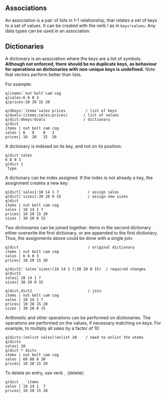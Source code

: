 Associations
------------

An association is a pair of lists in 1-1 relationship, that relates a set of keys to a set of values. It can be created with the verb ! as in `keys!values`. Any data types can be used in an association.

Dictionaries
------------

A dictionary is an association where the keys are a list of symbols. **Although not enforced, there should be no duplicate keys, as behaviour for operations on dictionaries with non-unique keys is undefined.** Note that vectors perform better than lists.

For example:

    q)items:`nut`bolt`cam`cog
    q)sales:6 8 0 3
    q)prices:10 20 15 20

    q)dkeys:`items`sales`prices         / list of keys
    q)dvals:(items;sales;prices)       / list of values
    q)dict:dkeys!dvals                 / dictionary
    q)dict
    items | nut bolt cam cog
    sales | 6   8    0   3
    prices| 10  20   15  20

A dictionary is indexed on its key, and not on its position:

    q)dict`sales
    6 8 0 3
    q)dict 1
    `type

A dictionary can be index assigned. If the index is not already a key, the assignment creates a new key:

    q)dict[`sales]:10 14 1 7             / assign sales
    q)dict[`sizes]:30 20 0 15            / assign new sizes
    q)dict
    items | nut bolt cam cog
    sales | 10 14 1 7
    prices| 10 20 15 20
    sizes | 30 20 0 15

Two dictionaries can be joined together. Items in the second dictionary either overwrite the first dictionary, or are appended to the first dictionary. Thus, the assignments above could be done with a single join:

    q)dict                               / original dictionary
    items | nut bolt cam cog
    sales | 6 8 0 3
    prices| 10 20 15 20

    q)dict2:`sales`sizes!(10 14 1 7;30 20 0 15)  / required changes
    q)dict2
    sales| 10 14 1 7
    sizes| 30 20 0 15

    q)dict,dict2                         / join
    items | nut bolt cam cog
    sales | 10 14 1 7
    prices| 10 20 15 20
    sizes | 30 20 0 15

Arithmetic and other operations can be performed on dictionaries. The operations are performed on the values, if necessary matching on keys. For example, to multiply all sales by a factor of 10:

    q)dicts:(enlist sales)!enlist 10    / need to enlist the atoms
    q)dicts
    sales| 10
    q)dict * dicts
    items | nut bolt cam cog
    sales | 60 80 0 30
    prices| 10 20 15 20

To delete an entry, use verb `_` (delete):

    q)dict _ `items
    sales | 10 14 1  7
    prices| 10 20 15 20
